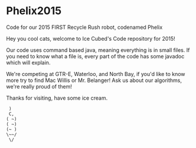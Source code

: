 # Phelix2015
Code for our 2015 FIRST Recycle Rush robot, codenamed Phelix

Hey you cool cats, welcome to Ice Cubed's Code repository for 2015!

Our code uses command based java, meaning everything is in small files.
If you need to know what a file is, every part of the code has some javadoc which will explain.

We're competing at GTR-E, Waterloo, and North Bay, if you'd like to know more try to find Mac Willis or Mr. Belanger!
Ask us about our algorithms, we're really proud of them!



Thanks for visiting, have some ice cream. 

     )
     C,
    ( ~)
    ( ~)
    (~ )
    \~~/
     \/ 
